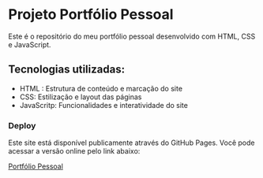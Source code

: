 <h1> Projeto Portfólio Pessoal</h1>
<p>Este é o repositório do meu portfólio pessoal desenvolvido com HTML, CSS e JavaScript.</p>

<h2>Tecnologias utilizadas: </h2>
<ul>
  <li>HTML : Estrutura de conteúdo e marcação do site</li>
  <li>CSS: Estilização e layout das páginas</li>
  <li>JavaScritp: Funcionalidades e interatividade do site</li>
</ul>

<h3>Deploy</h3>
<p>Este site está disponível publicamente através do GitHub Pages. Você pode acessar a versão online pelo link abaixo:</p>

<a href= "https://alexaniatoma.github.io/fundamentos-front-end-generation/" target_blank>Portfólio Pessoal </a>

